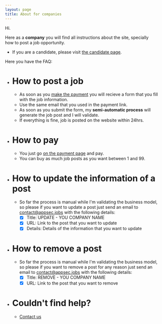 ```yaml
---
layout: page
title: About for companies
---
```


Hi.

Here as a **company** you will find all instructions about the site, specially how to post a job opportunity.

- If you are a candidate, please visit [the candidate page](/about-candidate.md).

Here you have the FAQ:

- # How to post a job
  - As soon as you [make the payment](https://buy.stripe.com/dR6g1B7d3fcIdjOfZ2) you will recieve a form that you fill with the job information.
  - Use the same email that you used in the payment link.
  - As soon as you submit the form, my **semi-automatic process** will generate the job post and I will validate.
  - If everything is fine, job is posted on the website within 24hrs.
- # How to pay
  - You just go [on the payment page](https://buy.stripe.com/dR6g1B7d3fcIdjOfZ2) and pay.
  - You can buy as much job posts as you want between 1 and 99.
- # How to update the information of a post
  - So far the process is manual while I'm validating the business model, so please if you want to update a post just send an email to [contact@appsec.jobs](mailto:contact@appsec.jobs?subject=UPDATE) with the following details:
    - [X] Title: UPDATE - YOU COMPANY NAME
    - [X] URL: Link to the post that you want to update
    - [X] Details: Details of the information that you want to update
- # How to remove a post
  - So far the process is manual while I'm validating the business model, so please if you want to remove a post for any reason just send an email to [contact@appsec.jobs](mailto:contact@appsec.jobs?subject=REMOVE) with the following details:
    - [X] Title: REMOVE - YOU COMPANY NAME
    - [X] URL: Link to the post that you want to remove
- # Couldn't find help?
  - [Contact us](mailto:contact@appsec.jobs)